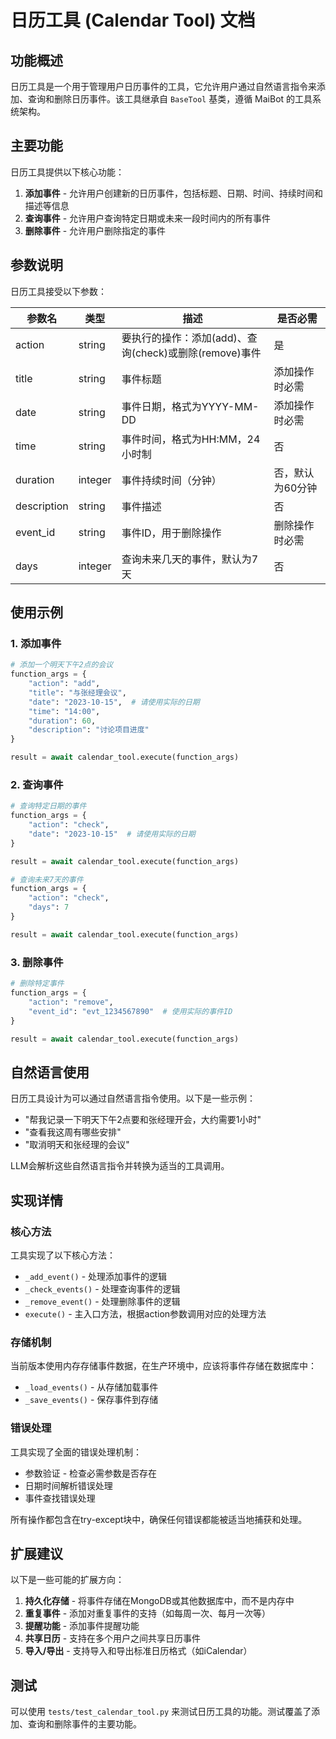 # 日历工具 (Calendar Tool) 文档

## 功能概述

日历工具是一个用于管理用户日历事件的工具，它允许用户通过自然语言指令来添加、查询和删除日历事件。该工具继承自 `BaseTool` 基类，遵循 MaiBot 的工具系统架构。

## 主要功能

日历工具提供以下核心功能：

1. **添加事件** - 允许用户创建新的日历事件，包括标题、日期、时间、持续时间和描述等信息
2. **查询事件** - 允许用户查询特定日期或未来一段时间内的所有事件
3. **删除事件** - 允许用户删除指定的事件

## 参数说明

日历工具接受以下参数：

| 参数名 | 类型 | 描述 | 是否必需 |
|-------|------|------|---------|
| action | string | 要执行的操作：添加(add)、查询(check)或删除(remove)事件 | 是 |
| title | string | 事件标题 | 添加操作时必需 |
| date | string | 事件日期，格式为YYYY-MM-DD | 添加操作时必需 |
| time | string | 事件时间，格式为HH:MM，24小时制 | 否 |
| duration | integer | 事件持续时间（分钟） | 否，默认为60分钟 |
| description | string | 事件描述 | 否 |
| event_id | string | 事件ID，用于删除操作 | 删除操作时必需 |
| days | integer | 查询未来几天的事件，默认为7天 | 否 |

## 使用示例

### 1. 添加事件

```python
# 添加一个明天下午2点的会议
function_args = {
    "action": "add",
    "title": "与张经理会议",
    "date": "2023-10-15",  # 请使用实际的日期
    "time": "14:00",
    "duration": 60,
    "description": "讨论项目进度"
}

result = await calendar_tool.execute(function_args)
```

### 2. 查询事件

```python
# 查询特定日期的事件
function_args = {
    "action": "check",
    "date": "2023-10-15"  # 请使用实际的日期
}

result = await calendar_tool.execute(function_args)

# 查询未来7天的事件
function_args = {
    "action": "check",
    "days": 7
}

result = await calendar_tool.execute(function_args)
```

### 3. 删除事件

```python
# 删除特定事件
function_args = {
    "action": "remove",
    "event_id": "evt_1234567890"  # 使用实际的事件ID
}

result = await calendar_tool.execute(function_args)
```

## 自然语言使用

日历工具设计为可以通过自然语言指令使用。以下是一些示例：

- "帮我记录一下明天下午2点要和张经理开会，大约需要1小时"
- "查看我这周有哪些安排"
- "取消明天和张经理的会议"

LLM会解析这些自然语言指令并转换为适当的工具调用。

## 实现详情

### 核心方法

工具实现了以下核心方法：

- `_add_event()` - 处理添加事件的逻辑
- `_check_events()` - 处理查询事件的逻辑
- `_remove_event()` - 处理删除事件的逻辑
- `execute()` - 主入口方法，根据action参数调用对应的处理方法

### 存储机制

当前版本使用内存存储事件数据，在生产环境中，应该将事件存储在数据库中：

- `_load_events()` - 从存储加载事件
- `_save_events()` - 保存事件到存储

### 错误处理

工具实现了全面的错误处理机制：

- 参数验证 - 检查必需参数是否存在
- 日期时间解析错误处理
- 事件查找错误处理

所有操作都包含在try-except块中，确保任何错误都能被适当地捕获和处理。

## 扩展建议

以下是一些可能的扩展方向：

1. **持久化存储** - 将事件存储在MongoDB或其他数据库中，而不是内存中
2. **重复事件** - 添加对重复事件的支持（如每周一次、每月一次等）
3. **提醒功能** - 添加事件提醒功能
4. **共享日历** - 支持在多个用户之间共享日历事件
5. **导入/导出** - 支持导入和导出标准日历格式（如iCalendar）

## 测试

可以使用 `tests/test_calendar_tool.py` 来测试日历工具的功能。测试覆盖了添加、查询和删除事件的主要功能。 